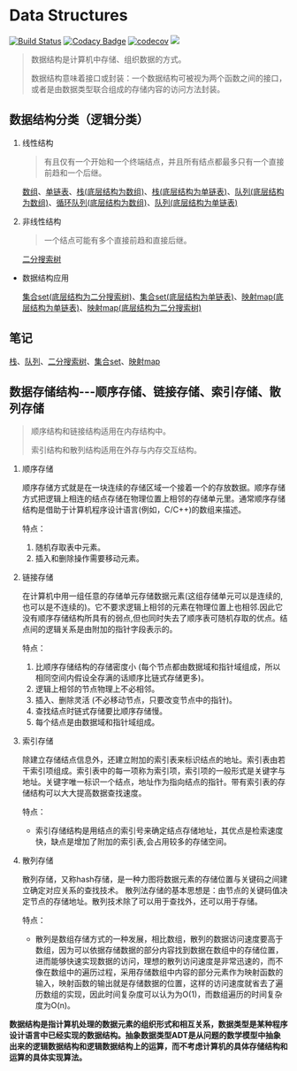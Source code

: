 # Data Structures

[![Build Status](https://travis-ci.org/zwfang/serendipity.svg?branch=master)](https://travis-ci.org/zwfang/serendipity)
[![Codacy Badge](https://api.codacy.com/project/badge/Grade/97bd89b51f684d3a8ebb9b1b93887665)](https://www.codacy.com/app/zwfang/serendipity?utm_source=github.com&amp;utm_medium=referral&amp;utm_content=zwfang/serendipity&amp;utm_campaign=Badge_Grade)
[![codecov](https://codecov.io/gh/zwfang/serendipity/branch/master/graph/badge.svg)](https://codecov.io/gh/zwfang/serendipity)
[![](https://img.shields.io/badge/python-3.7-blue.svg?logo=appveyor&style=flat)](https://img.shields.io/badge/python-3.7-blue.svg?logo=appveyor&style=flat)

 > 数据结构是计算机中存储、组织数据的方式。
 > 
 > 数据结构意味着接口或封装：一个数据结构可被视为两个函数之间的接口，或者是由数据类型联合组成的存储内容的访问方法封装。


## 数据结构分类（逻辑分类）
1. 线性结构
    > 有且仅有一个开始和一个终端结点，并且所有结点都最多只有一个直接前趋和一个后继。 

    [数组](serendipity/linear_structures/array.py)、[单链表](serendipity/linear_structures/singly_linked_list.py)、[栈(底层结构为数组)](serendipity/linear_structures/array_stack.py)、[栈(底层结构为单链表)](serendipity/linear_structures/singly_linked_list_stack.py)、[队列(底层结构为数组)](serendipity/linear_structures/queue.py)、[循环队列(底层结构为数组)](serendipity/linear_structures/loop_queue.py)、[队列(底层结构为单链表)](serendipity/linear_structures/singly_linked_list_queue.py)

2. 非线性结构
    > 一个结点可能有多个直接前趋和直接后继。

    [二分搜索树](serendipity/tree_structures/bst.py)


*  数据结构应用

    [集合set(底层结构为二分搜索树)](serendipity/set_and_map/bst_set.py)、[集合set(底层结构为单链表)](serendipity/set_and_map/singly_linked_list_set.py)、[映射map(底层结构为单链表)](serendipity/set_and_map/singly_linked_list_map.py)、[映射map(底层结构为二分搜索树)](serendipity/set_and_map/bst_map.py)

## 笔记
[栈](docs/singly_linked_list_stack.md)、[队列](docs/singly_linked_list_queue.md)、[二分搜索树](docs/binary_search_tree.md)、[集合set](docs/set_time_complexity_analyse.md)、[映射map](docs/map_analyse.md)

## 数据存储结构---顺序存储、链接存储、索引存储、散列存储
>  顺序结构和链接结构适用在内存结构中。
> 
> 索引结构和散列结构适用在外存与内存交互结构。
1. 顺序存储

    顺序存储方式就是在一块连续的存储区域一个接着一个的存放数据。顺序存储方式把逻辑上相连的结点存储在物理位置上相邻的存储单元里。通常顺序存储结构是借助于计算机程序设计语言(例如，C/C++)的数组来描述。

    特点：
    1. 随机存取表中元素。
    2. 插入和删除操作需要移动元素。

2. 链接存储

    在计算机中用一组任意的存储单元存储数据元素(这组存储单元可以是连续的,也可以是不连续的)。它不要求逻辑上相邻的元素在物理位置上也相邻.因此它没有顺序存储结构所具有的弱点,但也同时失去了顺序表可随机存取的优点。结点间的逻辑关系是由附加的指针字段表示的。

    特点：
    1. 比顺序存储结构的存储密度小 (每个节点都由数据域和指针域组成，所以相同空间内假设全存满的话顺序比链式存储更多)。 
    2. 逻辑上相邻的节点物理上不必相邻。 
    3. 插入、删除灵活 (不必移动节点，只要改变节点中的指针)。 
    4. 查找结点时链式存储要比顺序存储慢。
    5. 每个结点是由数据域和指针域组成。

3. 索引存储

    除建立存储结点信息外，还建立附加的索引表来标识结点的地址。索引表由若干索引项组成。索引表中的每一项称为索引项，索引项的一般形式是关键字与地址。关键字唯一标识一个结点，地址作为指向结点的指针。带有索引表的存储结构可以大大提高数据查找速度。

    特点：
    * 索引存储结构是用结点的索引号来确定结点存储地址，其优点是检索速度快，缺点是增加了附加的索引表,会占用较多的存储空间。

4. 散列存储

    散列存储，又称hash存储，是一种力图将数据元素的存储位置与关键码之间建立确定对应关系的查找技术。
    散列法存储的基本思想是：由节点的关键码值决定节点的存储地址。散列技术除了可以用于查找外，还可以用于存储。

    特点：
    * 散列是数组存储方式的一种发展，相比数组，散列的数据访问速度要高于数组，因为可以依据存储数据的部分内容找到数据在数组中的存储位置，进而能够快速实现数据的访问，理想的散列访问速度是非常迅速的，而不像在数组中的遍历过程，采用存储数组中内容的部分元素作为映射函数的输入，映射函数的输出就是存储数据的位置，这样的访问速度就省去了遍历数组的实现，因此时间复杂度可以认为为O(1)，而数组遍历的时间复杂度为O(n)。


**数据结构是指计算机处理的数据元素的组织形式和相互关系，数据类型是某种程序设计语言中已经实现的数据结构。抽象数据类型ADT是从问题的数学模型中抽象出来的逻辑数据结构和逻辑数据结构上的运算，而不考虑计算机的具体存储结构和运算的具体实现算法。**